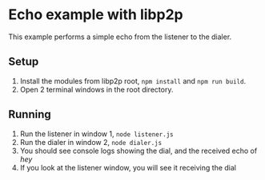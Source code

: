 # Echo example with libp2p

This example performs a simple echo from the listener to the dialer.

## Setup
1. Install the modules from libp2p root, `npm install` and `npm run build`.
2. Open 2 terminal windows in the root directory.

## Running
1. Run the listener in window 1, `node listener.js`
2. Run the dialer in window 2, `node dialer.js`
3. You should see console logs showing the dial, and the received echo of _hey_
4. If you look at the listener window, you will see it receiving the dial
